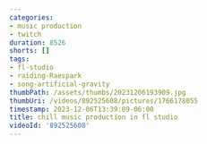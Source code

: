 ```yaml
---
categories:
- music production
- twitch
duration: 8526
shorts: []
tags:
- fl-studio
- raiding-Raespark
- song-artificial-gravity
thumbPath: /assets/thumbs/20231206193909.jpg
thumbUri: /videos/892525608/pictures/1766178055
timestamp: 2023-12-06T13:39:09-06:00
title: chill music production in fl studio
videoId: '892525608'
---
```

